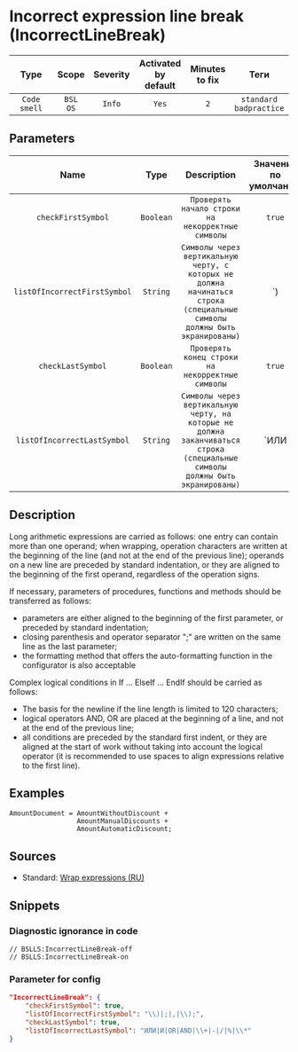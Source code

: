 # Incorrect expression line break (IncorrectLineBreak)

|     Type     |        Scope        | Severity | Activated<br>by default | Minutes<br>to fix |               Теги                |
|:------------:|:-------------------:|:--------:|:-----------------------------:|:-----------------------:|:---------------------------------:|
| `Code smell` | `BSL`<br>`OS` |  `Info`  |             `Yes`             |           `2`           | `standard`<br>`badpractice` |

## Parameters


|             Name             |   Type    |                                                         Description                                                          | Значение<br>по умолчанию |
|:----------------------------:|:---------:|:----------------------------------------------------------------------------------------------------------------------------:|:------------------------------:|
|      `checkFirstSymbol`      | `Boolean` |                                      `Проверять начало строки на некорректные символы`                                       |             `true`             |
| `listOfIncorrectFirstSymbol` | `String`  |   `Символы через вертикальную черту, с которых не должна начинаться строка (специальные символы должны быть экранированы)`   |         `\)|;|,|\);`         |
|      `checkLastSymbol`       | `Boolean` |                                       `Проверять конец строки на некорректные символы`                                       |             `true`             |
| `listOfIncorrectLastSymbol`  | `String`  | `Символы через вертикальную черту, на которые не должна заканчиваться строка (специальные символы должны быть экранированы)` | `ИЛИ|И|OR|AND|\+|-|/|%|\*`  |
<!-- Блоки выше заполняются автоматически, не трогать -->
## Description
<!-- Описание диагностики заполняется вручную. Необходимо понятным языком описать смысл и схему работу -->

Long arithmetic expressions are carried as follows: one entry can contain more than one operand; when wrapping, operation characters are written at the beginning of the line (and not at the end of the previous line); operands on a new line are preceded by standard indentation, or they are aligned to the beginning of the first operand, regardless of the operation signs.

If necessary, parameters of procedures, functions and methods should be transferred as follows:

* parameters are either aligned to the beginning of the first parameter, or preceded by standard indentation;
* closing parenthesis and operator separator ";" are written on the same line as the last parameter;
* the formatting method that offers the auto-formatting function in the configurator is also acceptable

Complex logical conditions in If ... ElseIf ... EndIf should be carried as follows:

* The basis for the newline if the line length is limited to 120 characters;
* logical operators AND, OR are placed at the beginning of a line, and not at the end of the previous line;
* all conditions are preceded by the standard first indent, or they are aligned at the start of work without taking into account the logical operator (it is recommended to use spaces to align expressions relative to the first line).

## Examples
<!-- В данном разделе приводятся примеры, на которые диагностика срабатывает, а также можно привести пример, как можно исправить ситуацию -->

```bsl
AmountDocument = AmountWithoutDiscount +
                 AmountManualDiscounts +
                 AmountAutomaticDiscount;
```

## Sources
<!-- Необходимо указывать ссылки на все источники, из которых почерпнута информация для создания диагностики -->

* Standard: [Wrap expressions (RU)](https://its.1c.ru/db/v8std#content:444:hdoc)

## Snippets

<!-- Блоки ниже заполняются автоматически, не трогать -->
### Diagnostic ignorance in code

```bsl
// BSLLS:IncorrectLineBreak-off
// BSLLS:IncorrectLineBreak-on
```

### Parameter for config

```json
"IncorrectLineBreak": {
    "checkFirstSymbol": true,
    "listOfIncorrectFirstSymbol": "\\)|;|,|\\);",
    "checkLastSymbol": true,
    "listOfIncorrectLastSymbol": "ИЛИ|И|OR|AND|\\+|-|/|%|\\*"
}
```
